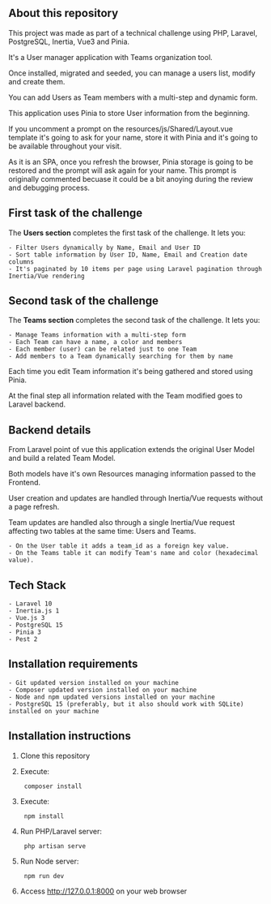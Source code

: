 ## About this repository

This project was made as part of a technical challenge using PHP, Laravel, PostgreSQL, Inertia, Vue3 and Pinia.

It's a User manager application with Teams organization tool.

Once installed, migrated and seeded, you can manage a users list, modify and create them. 

You can add Users as Team members with a multi-step and dynamic form.

This application uses Pinia to store User information from the beginning. 

If you uncomment a prompt on the resources/js/Shared/Layout.vue template it's going to ask for your name, store it with Pinia and it's going to be available throughout your visit.

As it is an SPA, once you refresh the browser, Pinia storage is going to be restored and the prompt will ask again for your name. 
This prompt is originally commented becuase it could be a bit anoying during the review and debugging process.

## First task of the challenge

The **Users section** completes the first task of the challenge. It lets you: 

	- Filter Users dynamically by Name, Email and User ID
	- Sort table information by User ID, Name, Email and Creation date columns
	- It's paginated by 10 items per page using Laravel pagination through Inertia/Vue rendering

## Second task of the challenge

The **Teams section** completes the second task of the challenge. It lets you:

	- Manage Teams information with a multi-step form
	- Each Team can have a name, a color and members
	- Each member (user) can be related just to one Team
	- Add members to a Team dynamically searching for them by name

Each time you edit Team information it's being gathered and stored using Pinia.

At the final step all information related with the Team modified goes to Laravel backend.

## Backend details

From Laravel point of vue this application extends the original User Model and build a related Team Model.

Both models have it's own Resources managing information passed to the Frontend.

User creation and updates are handled through Inertia/Vue requests without a page refresh.

Team updates are handled also through a single Inertia/Vue request affecting two tables at the same time: Users and Teams.

	- On the User table it adds a team_id as a foreign key value.
	- On the Teams table it can modify Team's name and color (hexadecimal value).

## Tech Stack

	- Laravel 10
	- Inertia.js 1
	- Vue.js 3
	- PostgreSQL 15
	- Pinia 3
	- Pest 2

## Installation requirements

	- Git updated version installed on your machine
	- Composer updated version installed on your machine
	- Node and npm updated versions installed on your machine
	- PostgreSQL 15 (preferably, but it also should work with SQLite) installed on your machine

## Installation instructions

1. Clone this repository

2. Execute: 

		composer install

3. Execute: 

		npm install

4. Run PHP/Laravel server: 

		php artisan serve

5. Run Node server: 

		npm run dev

6. Access http://127.0.0.1:8000 on your web browser